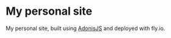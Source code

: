 # My personal site

My personal site, built using [AdonisJS](https://adonisjs.com) and deployed with fly.io.
